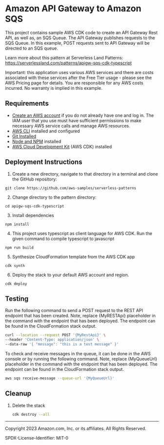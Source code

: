 # Amazon API Gateway to Amazon SQS
This project contains sample AWS CDK code to create an API Gateway Rest API, as well as, an SQS Queue. The API Gateway publishes requests to the SQS Queue. In this example, POST requests sent to API Gateway will be directed to an SQS queue.

Learn more about this pattern at Serverless Land Patterns: https://serverlessland.com/patterns/apigw-sqs-cdk-typescript

Important: this application uses various AWS services and there are costs associated with these services after the Free Tier usage - please see the AWS Pricing page for details. You are responsible for any AWS costs incurred. No warranty is implied in this example.

## Requirements

* [Create an AWS account](https://portal.aws.amazon.com/gp/aws/developer/registration/index.html) if you do not already have one and log in. The IAM user that you use must have sufficient permissions to make necessary AWS service calls and manage AWS resources.
* [AWS CLI](https://docs.aws.amazon.com/cli/latest/userguide/install-cliv2.html) installed and configured
* [Git Installed](https://git-scm.com/book/en/v2/Getting-Started-Installing-Git)
* [Node and NPM](https://nodejs.org/en/download/) installed
* [AWS Cloud Development Kit](https://docs.aws.amazon.com/cdk/latest/guide/cli.html) (AWS CDK) installed

## Deployment Instructions

1. Create a new directory, navigate to that directory in a terminal and clone the GitHub repository:
```
git clone https://github.com/aws-samples/serverless-patterns
```

2. Change directory to the pattern directory:
```
cd apigw-sqs-cdk-typescript
```

3. Install dependencies
```
npm install
```

4. This project uses typescript as client language for AWS CDK. Run the given command to compile typescript to javascript
```
npm run build
```

5. Synthesize CloudFormation template from the AWS CDK app
```
cdk synth
```

6. Deploy the stack to your default AWS account and region.
```
cdk deploy
```

## Testing

Run the following command to send a POST request to the REST API endpoint that has been created. Note, replace {MyRESTApi} placeholder in the command with the endpoint that has been deployed. The endpoint can be found in the CloudFormation stack output. 

```bash
curl --location --request POST '{MyRestApi}' \
--header 'Content-Type: application/json' \
--data-raw '{ "message": "this is a test message" }'
```

To check and receive messages in the queue, it can be done in the AWS console or by running the following command. Note, replace {MyQueueUrl} placeholder in the command with the endpoint that has been deployed. The endpoint can be found in the CloudFormation stack output.

```bash
aws sqs receive-message --queue-url '{MyQueueUrl}'
```

## Cleanup

1. Delete the stack
    ```bash
    cdk destroy --all
    ```
----
Copyright 2023 Amazon.com, Inc. or its affiliates. All Rights Reserved.

SPDX-License-Identifier: MIT-0